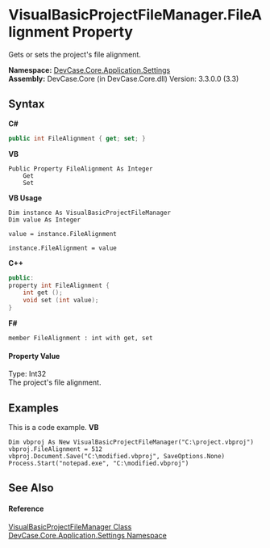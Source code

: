 # VisualBasicProjectFileManager.FileAlignment Property 
 

Gets or sets the project's file alignment.

**Namespace:**&nbsp;<a href="N_DevCase_Core_Application_Settings">DevCase.Core.Application.Settings</a><br />**Assembly:**&nbsp;DevCase.Core (in DevCase.Core.dll) Version: 3.3.0.0 (3.3)

## Syntax

**C#**<br />
``` C#
public int FileAlignment { get; set; }
```

**VB**<br />
``` VB
Public Property FileAlignment As Integer
	Get
	Set
```

**VB Usage**<br />
``` VB Usage
Dim instance As VisualBasicProjectFileManager
Dim value As Integer

value = instance.FileAlignment

instance.FileAlignment = value
```

**C++**<br />
``` C++
public:
property int FileAlignment {
	int get ();
	void set (int value);
}
```

**F#**<br />
``` F#
member FileAlignment : int with get, set

```


#### Property Value
Type: Int32<br />The project's file alignment.

## Examples
This is a code example. 
**VB**<br />
``` VB
Dim vbproj As New VisualBasicProjectFileManager("C:\project.vbproj")
vbproj.FileAlignment = 512
vbproj.Document.Save("C:\modified.vbproj", SaveOptions.None)
Process.Start("notepad.exe", "C:\modified.vbproj")
```


## See Also


#### Reference
<a href="T_DevCase_Core_Application_Settings_VisualBasicProjectFileManager">VisualBasicProjectFileManager Class</a><br /><a href="N_DevCase_Core_Application_Settings">DevCase.Core.Application.Settings Namespace</a><br />